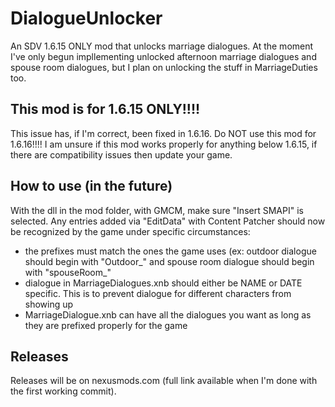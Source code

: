 # DialogueUnlocker
An SDV 1.6.15 ONLY mod that unlocks marriage dialogues. At the moment I've only begun impllementing unlocked afternoon marriage dialogues and spouse room dialogues, but I plan on unlocking the stuff in MarriageDuties too.

## This mod is for 1.6.15 ONLY!!!!
This issue has, if I'm correct, been fixed in 1.6.16. Do NOT use this mod for 1.6.16!!!!
I am unsure if this mod works properly for anything below 1.6.15, if there are compatibility issues then update your game.

## How to use (in the future)
With the dll in the mod folder, with GMCM, make sure "Insert SMAPI" is selected.
Any entries added via "EditData" with Content Patcher should now be recognized by the game under specific circumstances:
- the prefixes must match the ones the game uses (ex: outdoor dialogue should begin with "Outdoor_" and spouse room dialogue should begin with "spouseRoom_"
- dialogue in MarriageDialogues.xnb should either be NAME or DATE specific. This is to prevent dialogue for different characters from showing up
- MarriageDialogue<name>.xnb can have all the dialogues you want as long as they are prefixed properly for the game

## Releases
Releases will be on nexusmods.com (full link available when I'm done with the first working commit).
